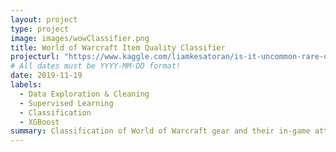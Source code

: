 ```yaml
---
layout: project
type: project
image: images/wowClassifier.png
title: World of Warcraft Item Quality Classifier
projecturl: "https://www.kaggle.com/liamkesatoran/is-it-uncommon-rare-or-epic?"
# All dates must be YYYY-MM-DD format!
date: 2019-11-19
labels:
  - Data Exploration & Cleaning
  - Supervised Learning
  - Classification
  - XGBoost
summary: Classification of World of Warcraft gear and their in-game attributes.
---
```

